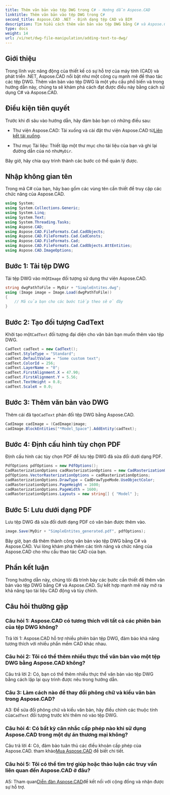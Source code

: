 ```yaml
---
title: Thêm văn bản vào tệp DWG trong C# - Hướng dẫn Aspose.CAD
linktitle: Thêm văn bản vào tệp DWG trong C#
second_title: Aspose.CAD .NET - Định dạng tệp CAD và BIM
description: Tìm hiểu cách thêm văn bản vào tệp DWG bằng C# và Aspose.CAD. Hãy làm theo hướng dẫn từng bước này để tích hợp liền mạch. Khám phá tài liệu Aspose.CAD để được hướng dẫn toàn diện.
type: docs
weight: 14
url: /vi/net/dwg-file-manipulation/adding-text-to-dwg/
---
```

## Giới thiệu

Trong lĩnh vực năng động của thiết kế có sự hỗ trợ của máy tính (CAD) và phát triển .NET, Aspose.CAD nổi bật như một công cụ mạnh mẽ để thao tác các tệp DWG. Thêm văn bản vào tệp DWG là một yêu cầu phổ biến và trong hướng dẫn này, chúng ta sẽ khám phá cách đạt được điều này bằng cách sử dụng C# và Aspose.CAD.

## Điều kiện tiên quyết

Trước khi đi sâu vào hướng dẫn, hãy đảm bảo bạn có những điều sau:

-  Thư viện Aspose.CAD: Tải xuống và cài đặt thư viện Aspose.CAD từ[Liên kết tải xuống](https://releases.aspose.com/cad/net/).

-  Thư mục Tài liệu: Thiết lập một thư mục cho tài liệu của bạn và ghi lại đường dẫn của nó như`MyDir`.

Bây giờ, hãy chia quy trình thành các bước có thể quản lý được.

## Nhập không gian tên

Trong mã C# của bạn, hãy bao gồm các vùng tên cần thiết để truy cập các chức năng của Aspose.CAD.

```csharp
using System;
using System.Collections.Generic;
using System.Linq;
using System.Text;
using System.Threading.Tasks;
using Aspose.CAD;
using Aspose.CAD.FileFormats.Cad.CadObjects;
using Aspose.CAD.FileFormats.Cad.CadConsts;
using Aspose.CAD.FileFormats.Cad;
using Aspose.CAD.FileFormats.Cad.CadObjects.AttEntities;
using Aspose.CAD.ImageOptions;
```

## Bước 1: Tải tệp DWG

 Tải tệp DWG vào một`Image` đối tượng sử dụng thư viện Aspose.CAD.

```csharp
string dwgPathToFile = MyDir + "SimpleEntites.dwg";
using (Image image = Image.Load(dwgPathToFile))
{
    // Mã của bạn cho các bước tiếp theo sẽ ở đây
}
```

## Bước 2: Tạo đối tượng CadText

 Khởi tạo một`CadText` đối tượng đại diện cho văn bản bạn muốn thêm vào tệp DWG.

```csharp
CadText cadText = new CadText();
cadText.StyleType = "Standard";
cadText.DefaultValue = "Some custom text";
cadText.ColorId = 256;
cadText.LayerName = "0";
cadText.FirstAlignment.X = 47.90;
cadText.FirstAlignment.Y = 5.56;
cadText.TextHeight = 0.8;
cadText.ScaleX = 0.0;
```

## Bước 3: Thêm văn bản vào DWG

 Thêm cái đã tạo`CadText` phản đối tệp DWG bằng Aspose.CAD.

```csharp
CadImage cadImage = (CadImage)image;
cadImage.BlockEntities["*Model_Space"].AddEntity(cadText);
```

## Bước 4: Định cấu hình tùy chọn PDF

Định cấu hình các tùy chọn PDF để lưu tệp DWG đã sửa đổi dưới dạng PDF.

```csharp
PdfOptions pdfOptions = new PdfOptions();
CadRasterizationOptions cadRasterizationOptions = new CadRasterizationOptions();
pdfOptions.VectorRasterizationOptions = cadRasterizationOptions;
cadRasterizationOptions.DrawType = CadDrawTypeMode.UseObjectColor;
cadRasterizationOptions.PageHeight = 1600;
cadRasterizationOptions.PageWidth = 1600;
cadRasterizationOptions.Layouts = new string[] { "Model" };
```

## Bước 5: Lưu dưới dạng PDF

Lưu tệp DWG đã sửa đổi dưới dạng PDF có văn bản được thêm vào.

```csharp
image.Save(MyDir + "SimpleEntites_generated.pdf", pdfOptions);
```

Bây giờ, bạn đã thêm thành công văn bản vào tệp DWG bằng C# và Aspose.CAD. Vui lòng khám phá thêm các tính năng và chức năng của Aspose.CAD cho nhu cầu thao tác CAD của bạn.

## Phần kết luận

Trong hướng dẫn này, chúng tôi đã trình bày các bước cần thiết để thêm văn bản vào tệp DWG bằng C# và Aspose.CAD. Sự kết hợp mạnh mẽ này mở ra khả năng tạo tài liệu CAD động và tùy chỉnh.

## Câu hỏi thường gặp

### Câu hỏi 1: Aspose.CAD có tương thích với tất cả các phiên bản của tệp DWG không?

Trả lời 1: Aspose.CAD hỗ trợ nhiều phiên bản tệp DWG, đảm bảo khả năng tương thích với nhiều phần mềm CAD khác nhau.

### Câu hỏi 2: Tôi có thể thêm nhiều thực thể văn bản vào một tệp DWG bằng Aspose.CAD không?

Câu trả lời 2: Có, bạn có thể thêm nhiều thực thể văn bản vào tệp DWG bằng cách lặp lại quy trình được nêu trong hướng dẫn.

### Câu 3: Làm cách nào để thay đổi phông chữ và kiểu văn bản trong Aspose.CAD?

 A3: Để sửa đổi phông chữ và kiểu văn bản, hãy điều chỉnh các thuộc tính của`CadText` đối tượng trước khi thêm nó vào tệp DWG.

### Câu hỏi 4: Có bất kỳ cân nhắc cấp phép nào khi sử dụng Aspose.CAD trong một dự án thương mại không?

 Câu trả lời 4: Có, đảm bảo tuân thủ các điều khoản cấp phép của Aspose.CAD. tham khảo[Mua Aspose.CAD](https://purchase.aspose.com/buy) để biết chi tiết.

### Câu hỏi 5: Tôi có thể tìm trợ giúp hoặc thảo luận các truy vấn liên quan đến Aspose.CAD ở đâu?

A5: Tham quan[Diễn đàn Aspose.CAD](https://forum.aspose.com/c/cad/19)để kết nối với cộng đồng và nhận được sự hỗ trợ.